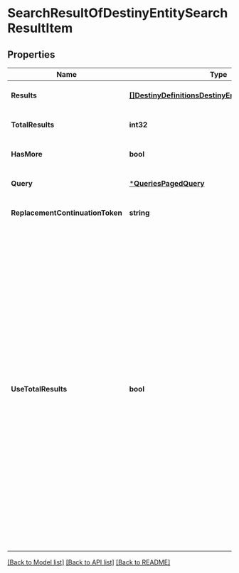 # SearchResultOfDestinyEntitySearchResultItem

## Properties
Name | Type | Description | Notes
------------ | ------------- | ------------- | -------------
**Results** | [**[]DestinyDefinitionsDestinyEntitySearchResultItem**](Destiny.Definitions.DestinyEntitySearchResultItem.md) |  | [optional] [default to null]
**TotalResults** | **int32** |  | [optional] [default to null]
**HasMore** | **bool** |  | [optional] [default to null]
**Query** | [***QueriesPagedQuery**](Queries.PagedQuery.md) |  | [optional] [default to null]
**ReplacementContinuationToken** | **string** |  | [optional] [default to null]
**UseTotalResults** | **bool** | If useTotalResults is true, then totalResults represents an accurate count.  If False, it does not, and may be estimated/only the size of the current page.  Either way, you should probably always only trust hasMore.  This is a long-held historical throwback to when we used to do paging with known total results. Those queries toasted our database, and we were left to hastily alter our endpoints and create backward- compatible shims, of which useTotalResults is one. | [optional] [default to null]

[[Back to Model list]](../README.md#documentation-for-models) [[Back to API list]](../README.md#documentation-for-api-endpoints) [[Back to README]](../README.md)


